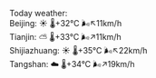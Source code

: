 Today weather:  
Beijing: ☀️   🌡️+32°C 🌬️↖11km/h  
Tianjin: ⛅️  🌡️+33°C 🌬️↗11km/h  
Shijiazhuang: ☀️   🌡️+35°C 🌬️↖22km/h  
Tangshan: ☁️   🌡️+34°C 🌬️↗19km/h  
